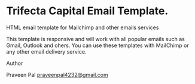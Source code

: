 # Trifecta Capital Email Template.

HTML email template for Mailchimp and other emails services

This template is responsive and will work with all popular emails such as Gmail, Outlook and ohers. You can use these templates with MailChimp or any other email delivery service.

Author

Praveen Pal
praveenpal4232@gmail.com